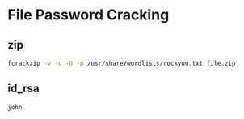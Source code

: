 # File Password Cracking

## zip

```bash
fcrackzip -v -u -D -p /usr/share/wordlists/rockyou.txt file.zip
```

## id\_rsa

```bash
john
```
